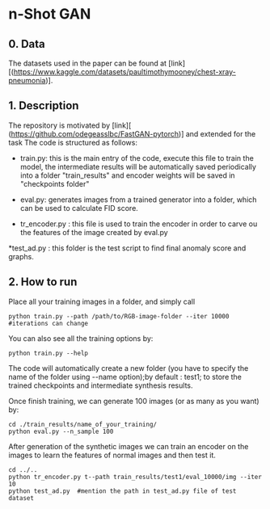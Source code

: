 # n-Shot GAN

## 0. Data
The datasets used in the paper can be found at [link][(https://www.kaggle.com/datasets/paultimothymooney/chest-xray-pneumonia)]. 
 

## 1. Description
The repository is motivated by [link][ (https://github.com/odegeasslbc/FastGAN-pytorch)] and extended for the task 
The code is structured as follows:

* train.py: this is the main entry of the code, execute this file to train the model, the intermediate results will be automatically saved periodically into a folder "train_results" and encoder weights will be saved in "checkpoints folder"

* eval.py: generates images from a trained generator into a folder, which can be used to calculate FID score.
* tr_encoder.py : this file is used to train the encoder in order to carve ou the features of the image created by eval.py

*test_ad.py : this folder is the test script to find final anomaly score and graphs.

## 2. How to run
Place all your training images in a folder, and simply call
```
python train.py --path /path/to/RGB-image-folder --iter 10000  #iterations can change
```
You can also see all the training options by:
```
python train.py --help
```
The code will automatically create a new folder (you have to specify the name of the folder using --name option);by default : test1; to store the trained checkpoints and intermediate synthesis results.

Once finish training, we can generate 100 images (or as many as you want) by:
```
cd ./train_results/name_of_your_training/
python eval.py --n_sample 100 
```
After generation of the synthetic images we can train an encoder on the images to learn the features of normal images and then test it.
```
cd ../..
python tr_encoder.py t--path train_results/test1/eval_10000/img --iter 10
python test_ad.py  #mention the path in test_ad.py file of test dataset

```


